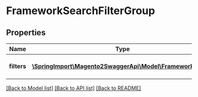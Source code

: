 # FrameworkSearchFilterGroup

## Properties
Name | Type | Description | Notes
------------ | ------------- | ------------- | -------------
**filters** | [**\SpringImport\Magento2SwaggerApi\Model\FrameworkFilter[]**](FrameworkFilter.md) | A list of filters in this group | [optional] 

[[Back to Model list]](../README.md#documentation-for-models) [[Back to API list]](../README.md#documentation-for-api-endpoints) [[Back to README]](../README.md)



